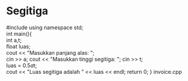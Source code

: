 # Segitiga
#include <iostream> 
using namespace std;  
int main(){   
int a,t;   
float luas;   
cout << "Masukkan panjang alas: ";  
cin >> a;
cout << "Masukkan tinggi segitiga: "; 
cin >> t;    
luas = 0.5*a*t;  
cout << "Luas segitiga adalah " << luas << endl;    return 0; }
invoice.cpp
